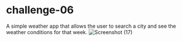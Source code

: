 # challenge-06
A simple weather app that allows the user to search a city and see the weather conditions for that week.
![Screenshot (17)](https://user-images.githubusercontent.com/51300208/229376590-14eb3008-88ca-4d63-8e2f-3975005d9405.png)
